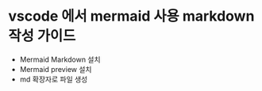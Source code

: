# vscode 에서 mermaid 사용 markdown 작성 가이드 

- Mermaid Markdown 설치
- Mermaid preview 설치
- md 확장자로 파일 생성

